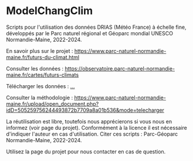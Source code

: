 # ModelChangClim
Scripts pour l'utilisation des données DRIAS (Météo France) à échelle fine, développés par le Parc naturel régional et Géoparc mondial UNESCO Normandie-Maine, 2022-2024.


En savoir plus sur le projet : https://www.parc-naturel-normandie-maine.fr/futurs-du-climat.html

Consulter les données : https://observatoire.parc-naturel-normandie-maine.fr/cartes/futurs-climats

Télécharger les données : [...](https://www.data.gouv.fr/fr/datasets/modelisation-du-changement-climatique-a-echelle-fine/)

Consulter la méthodologie : https://www.parc-naturel-normandie-maine.fr/upload/open_document.php?idD=505259756244493872b7709a8a01b536&mode=telecharger

La réutilisation est libre, toutefois nous apprécierons si vous nous en informez (voir page du projet). Conformément à la licence il est nécessaire d'indiquer l'auteur en cas d'utilisation. Citer ces scripts : Parc-Géoparc Normandie-Maine, 2022-2024.

Utilisez la page du projet pour nous contacter en cas de question.
